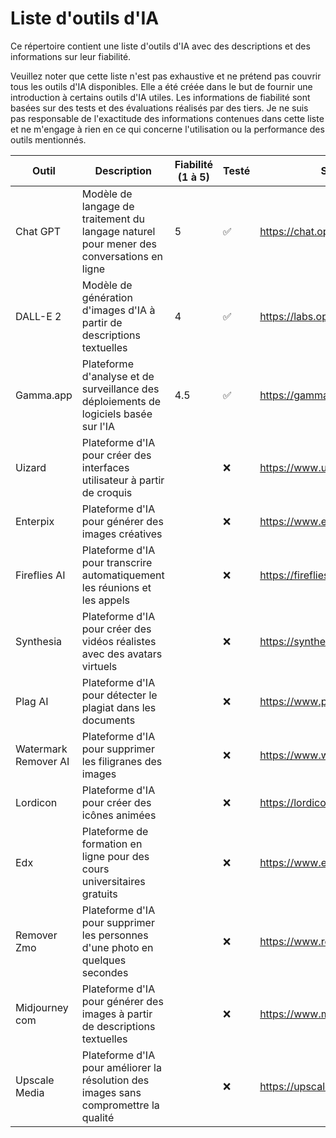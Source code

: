 # Liste d'outils d'IA

Ce répertoire contient une liste d'outils d'IA avec des descriptions et des informations sur leur fiabilité.

Veuillez noter que cette liste n'est pas exhaustive et ne prétend pas couvrir tous les outils d'IA disponibles. Elle a été créée dans le but de fournir une introduction à certains outils d'IA utiles. Les informations de fiabilité sont basées sur des tests et des évaluations réalisés par des tiers. Je ne suis pas responsable de l'exactitude des informations contenues dans cette liste et ne m'engage à rien en ce qui concerne l'utilisation ou la performance des outils mentionnés.

| Outil        | Description   | Fiabilité (1 à 5) | Testé | Site Web |
|--------------|---------------|--------------------|-------|----------|
| Chat GPT     | Modèle de langage de traitement du langage naturel pour mener des conversations en ligne | 5 | ✅ | https://chat.openai.com/ |
| DALL-E 2     | Modèle de génération d'images d'IA à partir de descriptions textuelles | 4 | ✅ | https://labs.openai.com/ |
| Gamma.app | Plateforme d'analyse et de surveillance des déploiements de logiciels basée sur l'IA | 4.5 | ✅ | https://gamma.app/ |
| Uizard       | Plateforme d'IA pour créer des interfaces utilisateur à partir de croquis |  | ❌ | https://www.uizard.io/ |
| Enterpix     | Plateforme d'IA pour générer des images créatives |  | ❌ | https://www.enterpix.app/ |
| Fireflies AI | Plateforme d'IA pour transcrire automatiquement les réunions et les appels |  | ❌ | https://fireflies.ai/ |
| Synthesia    | Plateforme d'IA pour créer des vidéos réalistes avec des avatars virtuels |  | ❌ | https://synthesia.io/ |
| Plag AI      | Plateforme d'IA pour détecter le plagiat dans les documents |  | ❌ | https://www.plag.ai/ |
| Watermark Remover AI | Plateforme d'IA pour supprimer les filigranes des images |  | ❌ | https://www.watermarkremover.io/ |
| Lordicon     | Plateforme d'IA pour créer des icônes animées |  | ❌ | https://lordicon.com/ |
| Edx | Plateforme de formation en ligne pour des cours universitaires gratuits |  | ❌ | https://www.edx.org/ |
| Remover Zmo | Plateforme d'IA pour supprimer les personnes d'une photo en quelques secondes |  | ❌ | https://www.removerzmo.com/ |
| Midjourney com | Plateforme d'IA pour générer des images à partir de descriptions textuelles |  | ❌ | https://www.midjourney.com/ |
| Upscale Media | Plateforme d'IA pour améliorer la résolution des images sans compromettre la qualité |  | ❌ | https://upscale.media/ |

